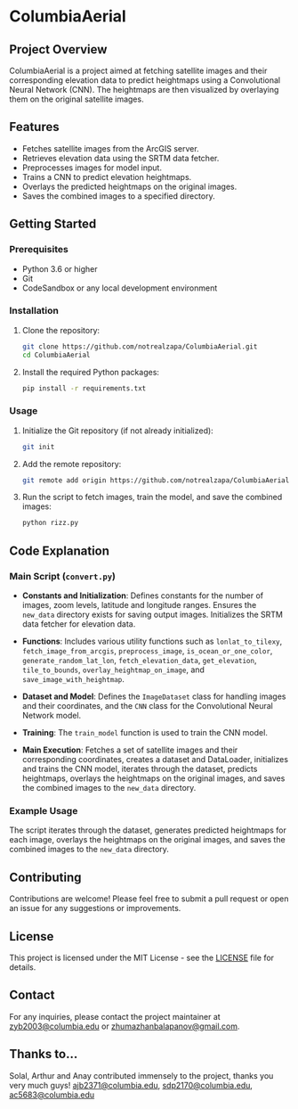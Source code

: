 # ColumbiaAerial

## Project Overview

ColumbiaAerial is a project aimed at fetching satellite images and their corresponding elevation data to predict heightmaps using a Convolutional Neural Network (CNN). The heightmaps are then visualized by overlaying them on the original satellite images.

## Features

- Fetches satellite images from the ArcGIS server.
- Retrieves elevation data using the SRTM data fetcher.
- Preprocesses images for model input.
- Trains a CNN to predict elevation heightmaps.
- Overlays the predicted heightmaps on the original images.
- Saves the combined images to a specified directory.

## Getting Started

### Prerequisites

- Python 3.6 or higher
- Git
- CodeSandbox or any local development environment

### Installation

1. Clone the repository:

    ```bash
    git clone https://github.com/notrealzapa/ColumbiaAerial.git
    cd ColumbiaAerial
    ```

2. Install the required Python packages:

    ```bash
    pip install -r requirements.txt
    ```

### Usage

1. Initialize the Git repository (if not already initialized):

    ```bash
    git init
    ```

2. Add the remote repository:

    ```bash
    git remote add origin https://github.com/notrealzapa/ColumbiaAerial.git
    ```

3. Run the script to fetch images, train the model, and save the combined images:

    ```bash
    python rizz.py
    ```

## Code Explanation

### Main Script (`convert.py`)

- **Constants and Initialization**: Defines constants for the number of images, zoom levels, latitude and longitude ranges. Ensures the `new_data` directory exists for saving output images. Initializes the SRTM data fetcher for elevation data.

- **Functions**: Includes various utility functions such as `lonlat_to_tilexy`, `fetch_image_from_arcgis`, `preprocess_image`, `is_ocean_or_one_color`, `generate_random_lat_lon`, `fetch_elevation_data`, `get_elevation`, `tile_to_bounds`, `overlay_heightmap_on_image`, and `save_image_with_heightmap`.

- **Dataset and Model**: Defines the `ImageDataset` class for handling images and their coordinates, and the `CNN` class for the Convolutional Neural Network model.

- **Training**: The `train_model` function is used to train the CNN model.

- **Main Execution**: Fetches a set of satellite images and their corresponding coordinates, creates a dataset and DataLoader, initializes and trains the CNN model, iterates through the dataset, predicts heightmaps, overlays the heightmaps on the original images, and saves the combined images to the `new_data` directory.

### Example Usage

The script iterates through the dataset, generates predicted heightmaps for each image, overlays the heightmaps on the original images, and saves the combined images to the `new_data` directory.

## Contributing

Contributions are welcome! Please feel free to submit a pull request or open an issue for any suggestions or improvements.

## License

This project is licensed under the MIT License - see the [LICENSE](LICENSE) file for details.

## Contact

For any inquiries, please contact the project maintainer at zyb2003@columbia.edu or zhumazhanbalapanov@gmail.com. 

## Thanks to...

Solal, Arthur and Anay contributed immensely to the project, thanks you very much guys! ajb2371@columbia.edu, sdp2170@columbia.edu, ac5683@columbia.edu
